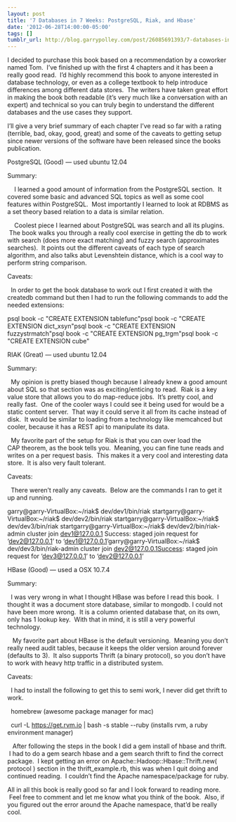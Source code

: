 ```yaml
---
layout: post
title: '7 Databases in 7 Weeks: PostgreSQL, Riak, and Hbase'
date: '2012-06-28T14:00:00-05:00'
tags: []
tumblr_url: http://blog.garrypolley.com/post/26085691393/7-databases-in-7-weeks-postgresql-riak-and
---
```

I decided to purchase this book based on a recommendation by a coworker named Tom.  I’ve finished up with the first 4 chapters and it has been a really good read.  I’d highly recommend this book to anyone interested in database technology, or even as a college textbook to help introduce differences among different data stores.  The writers have taken great effort in making the book both readable (it’s very much like a conversation with an expert) and technical so you can truly begin to understand the different databases and the use cases they support.  







I’ll give a very brief summary of each chapter I’ve read so far with a rating (terrible, bad, okay, good, great) and some of the caveats to getting setup since newer versions of the software have been released since the books publication.



PostgreSQL (Good) — used ubuntu 12.04



Summary:



    I learned a good amount of information from the PostgreSQL section.  It covered some basic and advanced SQL topics as well as some cool features within PostgreSQL.  Most importantly I learned to look at RDBMS as a set theory based relation to a data is similar relation.



    Coolest piece I learned about PostgreSQL was search and all its plugins.  The book walks you through a really cool exercise in getting the db to work with search (does more exact matching) and fuzzy search (approximates searches).  It points out the different caveats of each type of search algorithm, and also talks abut Levenshtein distance, which is a cool way to perform string comparison. 



Caveats:



  In order to get the book database to work out I first created it with the createdb command but then I had to run the following commands to add the needed extensions:



psql book -c "CREATE EXTENSION tablefunc"psql book -c "CREATE EXTENSION dict_xsyn"psql book -c "CREATE EXTENSION fuzzystrmatch"psql book -c "CREATE EXTENSION pg_trgm"psql book -c "CREATE EXTENSION cube"



RIAK (Great) — used ubuntu 12.04



Summary:



  My opinion is pretty biased though because I already knew a good amount about SQL so that section was as exciting/enticing to read.  Riak is a key value store that allows you to do map-reduce jobs.  It’s pretty cool, and really fast.  One of the cooler ways I could see it being used for would be a static content server.  That way it could serve it all from its cache instead of disk.  It would be similar to loading from a technology like memcahced but cooler, because it has a REST api to manipulate its data.  



  My favorite part of the setup for Riak is that you can over load the CAP theorem, as the book tells you.  Meaning, you can fine tune reads and writes on a per request basis.  This makes it a very cool and interesting data store.  It is also very fault tolerant.   



Caveats:



  There weren’t really any caveats.  Below are the commands I ran to get it up and running.



garry@garry-VirtualBox:~/riak$ dev/dev1/bin/riak startgarry@garry-VirtualBox:~/riak$ dev/dev2/bin/riak startgarry@garry-VirtualBox:~/riak$ dev/dev3/bin/riak startgarry@garry-VirtualBox:~/riak$ dev/dev2/bin/riak-admin cluster join dev1@127.0.0.1 Success: staged join request for ‘dev2@127.0.0.1’ to ‘dev1@127.0.0.1’garry@garry-VirtualBox:~/riak$ dev/dev3/bin/riak-admin cluster join dev2@127.0.0.1Success: staged join request for ‘dev3@127.0.0.1’ to ‘dev2@127.0.0.1’







HBase (Good) — used a OSX 10.7.4



Summary:



  I was very wrong in what I thought HBase was before I read this book.  I thought it was a document store database, similar to mongodb. I could not have been more wrong.  It is a column oriented database that, on its own, only has 1 lookup key.  With that in mind, it is still a very powerful technology.



   My favorite part about HBase is the default versioning.  Meaning you don’t really need audit tables, because it keeps the older version around forever (defaults to 3).  It also supports Thrift (a binary protocol), so you don’t have to work with heavy http traffic in a distributed system.  



Caveats:



  I had to install the following to get this to semi work, I never did get thrift to work.



  homebrew (awesome package manager for mac)



  curl -L https://get.rvm.io | bash -s stable --ruby  (installs rvm, a ruby environment manager)



   After following the steps in the book I did a gem install of hbase and thrift.  I had to do a gem search hbase and a gem search thrift to find the correct package.  I kept getting an error on Apache::Hadoop::Hbase::Thrift.new( protocol ) section in the thrift_example.rb, this was when I quit doing and continued reading.  I couldn’t find the Apache namespace/package for ruby.



All in all this book is really good so far and I look forward to reading more.  Feel free to comment and let me know what you think of the book.  Also, if you figured out the error around the Apache namespace, that’d be really cool.  



